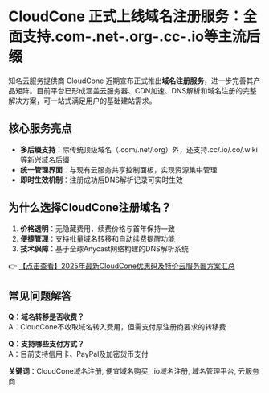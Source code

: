 # CloudCone 正式上线域名注册服务：全面支持.com-.net-.org-.cc-.io等主流后缀

知名云服务提供商 CloudCone 近期宣布正式推出**域名注册服务**，进一步完善其产品矩阵。目前平台已形成涵盖云服务器、CDN加速、DNS解析和域名注册的完整解决方案，可一站式满足用户的基础建站需求。

## 核心服务亮点

- **多后缀支持**：除传统顶级域名（.com/.net/.org）外，还支持.cc/.io/.co/.wiki等新兴域名后缀
- **统一管理界面**：与现有云服务共享控制面板，实现资源集中管理
- **即时生效机制**：注册成功后DNS解析记录可实时生效

## 为什么选择CloudCone注册域名？

1. **价格透明**：无隐藏费用，续费价格与首年保持一致
2. **便捷管理**：支持批量域名转移和自动续费提醒功能
3. **技术保障**：基于全球Anycast网络构建的DNS解析系统

👉 [【点击查看】2025年最新CloudCone优惠码及特价云服务器方案汇总](https://bit.ly/Cloudcone)

## 常见问题解答

**Q：域名转移是否收费？**  
A：CloudCone不收取域名转入费用，但需支付原注册商要求的转移费

**Q：支持哪些支付方式？**  
A：目前支持信用卡、PayPal及加密货币支付

**关键词**：CloudCone域名注册, 便宜域名购买, .io域名注册, 域名管理平台, 云服务商